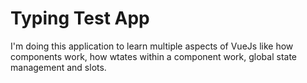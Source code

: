 # Typing Test App

I'm doing this application to learn multiple aspects of VueJs like how components work, how wtates within a component work, global state management and slots.
